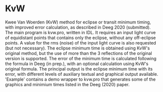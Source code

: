 # KvW
Kwee Van Woerden (KvW) method for eclipse or transit minimum timing, with improved error calculation, as described in Deeg 2020 (submitted). The main program is kvw.pro, written in IDL. It requires an input light curve of equidistant points that contains only the eclipse, without any off-eclipse points. A value for the rms (noise) of the input light curve is also requested (but not necessary). The eclipse minimum time is obtained using KvW's original method, but the use of more than the 3 reflections of the original version is supported. The error of the minimum time is calculated following the formula in Deeg (in prep.), with an optional calculation using KvW's original formula. The principal output is the eclipse minimum time with its error, with different levels of auxiliary textual and graphical output available.
'Example' contains a demo wrapper to kvw.pro that generates some of the graphics and minimium times listed in the Deeg (2020) paper.  
